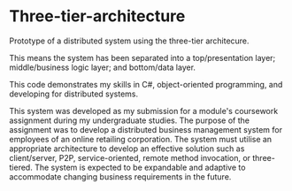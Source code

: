 # Three-tier-architecture

Prototype of a distributed system using the three-tier architecure. 

This means the system has been separated into a top/presentation layer; middle/business logic layer; and bottom/data layer.

This code demonstrates my skills in C#, object-oriented programming, and developing for distributed systems.

This system was developed as my submission for a module's coursework assignment during my undergraduate studies. The purpose of the assignment was to develop a distributed business management system for employees of an online retailing corporation. The system must utilise an appropriate architecture to develop an effective solution such as client/server, P2P, service-oriented, remote method invocation, or three-tiered. The system is expected to be expandable and adaptive to accommodate changing business requirements in the future.

